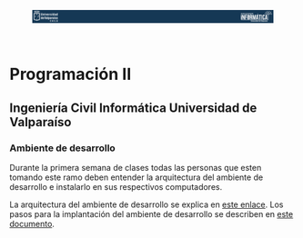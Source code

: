 <figure>
    <div align="center" width="100%">
        <img src="./docs/imgs/main/head01.png" alt=""/>        
    </div>
</figure>
<br />

# Programación II 

## Ingeniería Civil Informática Universidad de Valparaíso

### Ambiente de desarrollo

Durante la primera semana de clases todas las personas que esten tomando este ramo deben entender la arquitectura del ambiente de desarrollo e instalarlo en sus respectivos computadores.

La arquitectura del ambiente de desarrollo se explica en [este enlace](./docs/arquitectura.md). Los pasos para la implantación del ambiente de desarrollo se describen en [este documento](./docs/implantacion.md).
